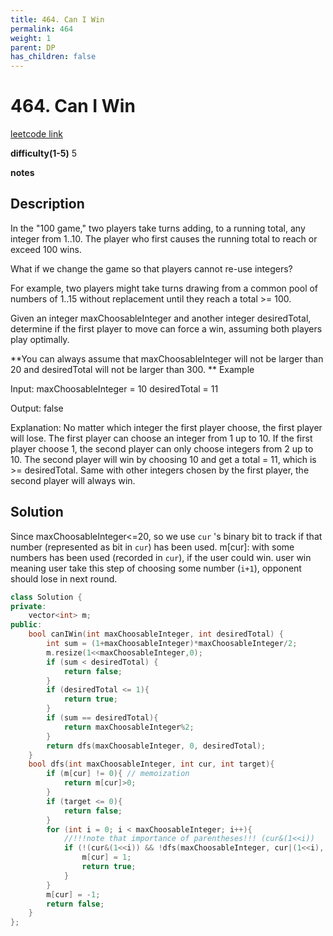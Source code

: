 ```yaml
---
title: 464. Can I Win
permalink: 464
weight: 1
parent: DP
has_children: false
---
```

# 464. Can I Win
[leetcode link](https://leetcode.com/problems/can-i-win/)

**difficulty(1-5)** 
5

**notes**   


## Description
In the "100 game," two players take turns adding, to a running total, any integer from 1..10. The player who first causes the running total to reach or exceed 100 wins.

What if we change the game so that players cannot re-use integers?

For example, two players might take turns drawing from a common pool of numbers of 1..15 without replacement until they reach a total >= 100.

Given an integer maxChoosableInteger and another integer desiredTotal, determine if the first player to move can force a win, assuming both players play optimally.

**You can always assume that maxChoosableInteger will not be larger than 20 and desiredTotal will not be larger than 300.
**
Example

Input:
maxChoosableInteger = 10
desiredTotal = 11

Output:
false

Explanation:
No matter which integer the first player choose, the first player will lose.
The first player can choose an integer from 1 up to 10.
If the first player choose 1, the second player can only choose integers from 2 up to 10.
The second player will win by choosing 10 and get a total = 11, which is >= desiredTotal.
Same with other integers chosen by the first player, the second player will always win.

## Solution
Since maxChoosableInteger<=20, so we use `cur` 's binary bit to track if that number (represented as bit in `cur`) has been used. 
m[cur]: with some numbers has been used (recorded in `cur`), if the user could win.
user win meaning user take this step of choosing some number (`i+1`), opponent should lose in next round.

```c++
class Solution {
private:
    vector<int> m;
public:
    bool canIWin(int maxChoosableInteger, int desiredTotal) {
        int sum = (1+maxChoosableInteger)*maxChoosableInteger/2;
        m.resize(1<<maxChoosableInteger,0);
        if (sum < desiredTotal) {
            return false;
        }
        if (desiredTotal <= 1){
            return true;
        }
        if (sum == desiredTotal){
            return maxChoosableInteger%2;
        }
        return dfs(maxChoosableInteger, 0, desiredTotal);
    }
    bool dfs(int maxChoosableInteger, int cur, int target){
        if (m[cur] != 0){ // memoization
            return m[cur]>0;
        }
        if (target <= 0){
            return false;
        }
        for (int i = 0; i < maxChoosableInteger; i++){
            //!!!note that importance of parentheses!!! (cur&(1<<i))
            if (!(cur&(1<<i)) && !dfs(maxChoosableInteger, cur|(1<<i), target-i-1)){
                m[cur] = 1;
                return true;
            }
        }
        m[cur] = -1;
        return false;
    }
};
```


